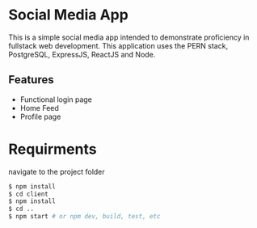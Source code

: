 # Social Media App

This is a simple social media app intended to demonstrate proficiency in fullstack web development. This application uses the PERN stack, PostgreSQL, ExpressJS, ReactJS and Node.

## Features
- Functional login page
- Home Feed
- Profile page

# Requirments

navigate to the project folder

```bash
$ npm install
$ cd client
$ npm install
$ cd ..
$ npm start # or npm dev, build, test, etc
```
